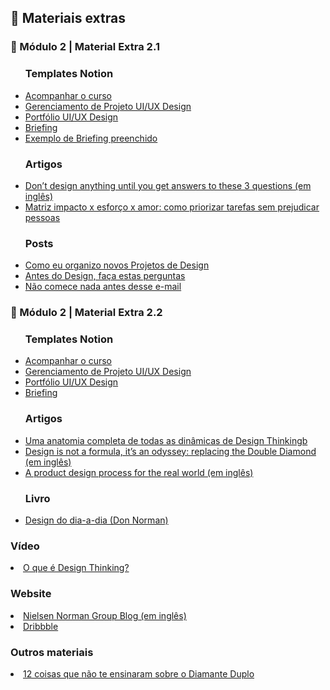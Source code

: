 <h2 dir="auto"> 🔗 Materiais extras </h2>



<h3 dir="auto"> 🔶 Módulo 2 | Material Extra 2.1 </h3>

<ul dir="auto">
<h3> Templates Notion </h3>
  <li><a href="https://www.notion.so/Bootcampinho-UI-UX-476028b04b214c419d23158f612d91af"> Acompanhar o curso </a></li>
  <li><a href="https://sheisacreative.notion.site/Nome-do-Projeto-Bootcampinho-UI-UX-29cc67452d274688b297ed51cb95ee04"> Gerenciamento de Projeto UI/UX Design </a></li>
  <li><a href="https://sheisacreative.notion.site/UI-UX-Designer-Bootcampinho-UI-UX-015ec666dd424e398492074e277b748e"> Portfólio UI/UX Design </a></li> 
  <li><a href="https://sheisacreative.notion.site/Briefing-do-projeto-d6788e4002e64a5da3512d16aea7c191"> Briefing </a></li> 
  <li><a href="https://www.notion.so/Briefing-3cb90df3398a42ceb8eb3b6e6fb9646d"> Exemplo de Briefing preenchido </a></li> 

<h3> Artigos </h3>
  <li><a href="https://uxdesign.cc/dont-design-anything-until-you-get-answers-to-these-3-questions-a12cc18bfea3"> Don’t design anything until you get answers to these 3 questions (em inglês)</a></li>
  <li><a href="https://brasil.uxdesign.cc/matriz-impacto-esforco-amor-c76f76a22760"> Matriz impacto x esforço x amor: como priorizar tarefas sem prejudicar pessoas</a></li>

<h3> Posts </h3>
  <li><a href="https://www.linkedin.com/posts/sheisacreative_como-eu-organizo-novos-projetos-de-design-activity-6963607220844417024-mQI9/?utm_source=share&utm_medium=member_desktop"> Como eu organizo novos Projetos de Design </a></li>
  <li><a href="https://www.linkedin.com/posts/sheisacreative_o-que-fazer-antes-de-come%C3%A7ar-um-projeto-de-activity-6965419817864450048-hx8T/?utm_source=share&utm_medium=member_desktop"> Antes do Design, faça estas perguntas </a></li>
  <li><a href="https://www.linkedin.com/posts/sheisacreative_e-mail-vale-mais-que-macumba-activity-6967603304679772160-5nFO/?utm_source=share&utm_medium=member_desktop"> Não comece nada antes desse e-mail </a></li>
</ul>




<h3 dir="auto"> 🔶 Módulo 2 | Material Extra 2.2 </h3>
<ul dir="auto">
<h3> Templates Notion </h3>
  <li><a href="https://www.notion.so/Bootcampinho-UI-UX-476028b04b214c419d23158f612d91af"> Acompanhar o curso </a></li>
  <li><a href="https://sheisacreative.notion.site/Nome-do-Projeto-Bootcampinho-UI-UX-29cc67452d274688b297ed51cb95ee04"> Gerenciamento de Projeto UI/UX Design </a></li>
  <li><a href="https://sheisacreative.notion.site/UI-UX-Designer-Bootcampinho-UI-UX-015ec666dd424e398492074e277b748e"> Portfólio UI/UX Design </a></li> 
  <li><a href="https://sheisacreative.notion.site/Briefing-do-projeto-d6788e4002e64a5da3512d16aea7c191"> Briefing </a></li> 

  
<h3> Artigos </h3>
<li><a href="https://brasil.uxdesign.cc/uma-anatomia-completa-de-todas-as-dinamicas-de-design-thinking-74aacce6e38e"> Uma anatomia completa de todas as dinâmicas de Design Thinkingb </a></li>
<li><a href="https://uxdesign.cc/design-is-not-a-process-its-an-odyssey-replacing-double-diamond-d6bc06965238"> Design is not a formula, it’s an odyssey: replacing the Double Diamond (em inglês)</a></li>
<li><a href="https://uxdesign.cc/a-product-design-process-for-the-real-world-44f792f6eb41"> A product design process for the real world (em inglês) </a></li>




<h3> Livro </h3>
  <li><a href="https://"> Design do dia-a-dia (Don Norman) </a></li>
</ul>



<h3> Vídeo </h3>
  <li><a href="https://www.youtube.com/watch?v=JVaQ7hyJ4nc&feature=youtu.be"> O que é Design Thinking? </a></li>
</ul>





<h3> Website </h3>
  <li><a href="https://www.nngroup.com/articles/"> Nielsen Norman Group Blog (em inglês) </a></li>
  <li><a href="https://dribbble.com/"> Dribbble </a></li>
</ul>


<h3> Outros materiais </h3>
  <li><a href="https://indd.adobe.com/view/bbf2d190-a78f-4b8d-9a77-1bc56ad1d3f7"> 12 coisas que não te ensinaram sobre o Diamante Duplo </a></li>
</ul>






